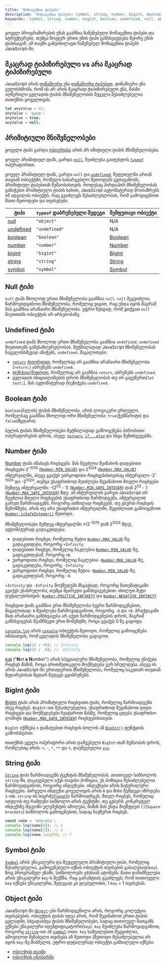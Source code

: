 ```yaml
---
title: 'მონაცემთა ტიპები'
description: 'მონაცემთა ტიპები: symbol, string, number, bigint, boolean, undefined, null, object'
keywords: 'symbol, string, number, bigint, boolean, undefined, null, object, array'
---
```


ყოველ პროგრამირების ენას გააჩნია ჩაშენებული მონაცემთა ტიპები და სტრუქტურები, თუმცა ზოგჯერ ერთი ენის ტიპი განსხვავდება მეორე ენის ტიპისაგან.
ამ თავში განვიხილავთ ჩაშენებულ მონაცემთა ტიპებს JavaScript-ში.

## მკაცრად ტიპიზირებული vs არა მკაცრად ტიპიზირებული

JavaScript არის [დინამიური](https://en.wikipedia.org/wiki/Strong_and_weak_typing) ენა [დინამიური ტიპებით](https://en.wikipedia.org/wiki/Type_system#DYNAMIC). დინამიური ენა გულისხმობს, რომ ის არ არის მკაცრად ტიპიზირებული ენა, მასში აღწერილი ცვლადის ტიპის მნიშვნელობის შეცვლა შესაძლებელია თითქმის ყოველთვის.

```js
let anyValue = 22;
anyValue = 'ტესტ';
anyValue = true;
anyValue = null;
```

## პრიმიტიული მნიშვნელობები

ყოველი ტიპი გარდა [ობიექტისა](#object) არის პრ იმიტიული ტიპის მნიშვნელობები.

ყოველ პრიმიტიულ ტიპს, გარდა [`null`](https://developer.mozilla.org/en-US/docs/Web/JavaScript/Reference/Operators/null), შეიძლება გაიტესტოს [`typeof`](https://developer.mozilla.org/en-US/docs/Web/JavaScript/Reference/Operators/typeof) ოპერატორით.

ყოველ პრიმიტიულ ტიპს, გარდა `null` და [`undefined`](https://developer.mozilla.org/en-US/docs/Web/JavaScript/Reference/Global_Objects/undefined), შეფუთულნი არიან თავიან ობიექტში, რომელი სასარგებლო მეთოდებს გვთავაზობს,
პრიმიტიულ ტიპებთან მუშაობისთვის. როდესაც პირდაპირ მნიშვნელობას ვანიჭებთ პრიმიტიული ტიპის სახით, JavaScript ავტომატურად მოისაზრებს იმ ადგილას ობიექტს, რაც გვაძლევს შესაძლებლობას, რომ გამოვიყენოთ მათი მეთოდები და თვისებები.

| ტიპი                    | `typeof` დაბრუნებული შედეგი | შემფუთავი ობიექტი                                                                                   |
| ----------------------- | --------------------------- | --------------------------------------------------------------------------------------------------- |
| [null](#null)           | `"object"`                  | N/A                                                                                                 |
| [undefined](#undefined) | `"undefined"`               | N/A                                                                                                 |
| [boolean](#boolean)     | `"boolean"`                 | [Boolean](https://developer.mozilla.org/en-US/docs/Web/JavaScript/Reference/Global_Objects/Boolean) |
| [number](#number)       | `"number"`                  | [Number](https://developer.mozilla.org/en-US/docs/Web/JavaScript/Reference/Global_Objects/Number)   |
| [bigint](#number)       | `"bigint"`                  | [BigInt](https://developer.mozilla.org/en-US/docs/Web/JavaScript/Reference/Global_Objects/bigint)   |
| [string](#string)       | `"string"`                  | [String](https://developer.mozilla.org/en-US/docs/Web/JavaScript/Reference/Global_Objects/string)   |
| [symbol](#symbol)       | `"symbol"`                  | [Symbol](https://developer.mozilla.org/en-US/docs/Web/JavaScript/Reference/Global_Objects/symbol)   |

## Null ტიპი

`null` ტიპს მხოლოდ ერთი მნიშვნელობა გააჩნია `null`. `null` შეგვიძლია წარმოვიდგინოთ მნიშვნელობა, რომელიც ვიცით, რაც უნდა იყოს მაგრამ მას გააჩნია არანაირი
მნიშვნელობა. უფრო ზუსტად, რომ ვთქვათ `null` მიუთითბს ობიექტის არ არსებობაზე.

## Undefined ტიპი

`undefined` ტიპს მხოლოდ ერთი მნიშვნელობა გააჩნია `undefined`. `undefined` მიუთითებს განუსაზღვრელობას. მეტწილადად JavaScript მნიშვნელობას ნაგულისხმევად ანიჭებს, `undefined`.
მაგალითები:

- [`return`](https://developer.mozilla.org/en-US/docs/Web/JavaScript/Reference/Statements/return) [ქივორდით](https://developer.mozilla.org/en-US/docs/Glossary/Keyword), რომელსაც არ გააჩნია არანაირი მნიშვნელობა (`return;`) აბრუნებს `undefined`.
- [ფუნქცია](https://developer.mozilla.org/en-US/docs/Web/JavaScript/Reference/Functions)/[მეთოდი](https://developer.mozilla.org/en-US/docs/Web/JavaScript/Reference/Functions/Method_definitions), რომელსაც არ გააჩნია `return`, აბრუნებს `undefined`.
- ცვლადის ინიციალიზების დროს მნიშვნელობას თუ არ გავუწერთ(`let test;`), მას ავტომატურად მიენიჭება `undefined`.

## Boolean ტიპი

`boolean`(ბულის) ტიპის მნიშვნელობა, არის ლოგიკური ერთეული, რომელსაც გააჩნია მხოლოდ ორი მნიშვნელობა: `true`(ჭეშმარიტი) და `false`(მცდარი).

ბულის ტიპის მნიშვნელობები მეტწილადად გამოიყენება პირობითი ოპერატორების დროს, ასევე: [`ternary`](https://developer.mozilla.org/en-US/docs/Web/JavaScript/Reference/Operators/Conditional_operator), [`if...else`](https://developer.mozilla.org/en-US/docs/Web/JavaScript/Reference/Statements/if...else) და სხვა შემთხვევებში.

## Number ტიპი

[Number](https://developer.mozilla.org/en-US/docs/Web/JavaScript/Reference/Global_Objects/Number) ტიპი ინახავს რიცხვებს. მას შეუძლია შეინახოს დადებითი რიცხვები 2<sup>-1074</sup> ([`Number.MIN_VALUE`](https://developer.mozilla.org/en-US/docs/Web/JavaScript/Reference/Global_Objects/Number/MIN_VALUE)) და 2<sup>1024</sup> ([`Number.MAX_VALUE`](https://developer.mozilla.org/en-US/docs/Web/JavaScript/Reference/Global_Objects/Number/MAX_VALUE)) ინტერვალში, ასევე გვაქვს უარყოფითი რიცხვებისთვისაც ინტერვალი -2<sup>-1024</sup> და -2<sup>1024</sup>, თუმცა უსაფრთხოდ შეიძლება შევინახოთ მთელი რიცხვები შემდეგ ინტერვალში: -(2<sup>53</sup> - 1) ([`Number.MIN_SAFE_INTEGER`](https://developer.mozilla.org/en-US/docs/Web/JavaScript/Reference/Global_Objects/Number/min_safe_integer)) დან 2<sup>53</sup> - 1 ([`Number.MAX_SAFE_INTEGER`](https://developer.mozilla.org/en-US/docs/Web/JavaScript/Reference/Global_Objects/Number/max_safe_integer)) მდე. ამ ინტერვალის გარეთ JavaScript არ შეუძლია მთელი რიცხვების უსაფრთხოდ წარმოდგენა, ინტერვალის გარეთ წარმოადგენს, როგორც ათწილად რიცხვებს. თუ გსურთ რიცხვის შემოწმება, არის თუ არა უსაფრთხო ინტერვალში, შეგიძლიათ გამოიყენოთ [`Number.isSafeInteger()`](https://developer.mozilla.org/en-US/docs/Web/JavaScript/Reference/Global_Objects/Number/isSafeInteger) მეთოდი.

მნიშვნელობები შემდეგ ინტერვალში ±(2<sup>-1074</sup> დან 2<sup>1024</sup> მდე), ავტომატურად გადაკეთდება:

- დადებითი რიცხვი, რომელიც მეტია [`Number.MAX_VALUE`](https://developer.mozilla.org/en-US/docs/Web/JavaScript/Reference/Global_Objects/Number/MAX_VALUE)-ზე, გადაკეთდება, როგორც `+Infinity`.
- დადებითი რიცხვი, რომელიც ნაკლებია [`Number.MIN_VALUE`](https://developer.mozilla.org/en-US/docs/Web/JavaScript/Reference/Global_Objects/Number/MIN_VALUE)-ზე, გადაკეთდებამ, როგორც `+0`.
- უარყოფითი რიცხვი, რომელიც ნაკლებია -[`Number.MAX_VALUE`](https://developer.mozilla.org/en-US/docs/Web/JavaScript/Reference/Global_Objects/Number/MAX_VALUE)-ზე, გადაკეთდება, როგორც `-Infinity`.
- უარყოფითი რიცხვი, რომელიც მეტია -[`Number.MIN_VALUE`](https://developer.mozilla.org/en-US/docs/Web/JavaScript/Reference/Global_Objects/Number/MIN_VALUE)-ზე, გადაკეთდებამ, როგორც `-0`.

`+Infinity` და `-Infinity` მოქმედებს მსგავსად, როგორც მათემატიკაში გვაქვს უსასრულობა, თუმცა მცირედი განსხვავებებით. იხილეთ მეტი დეტალებისთვის: [`Number.POSITIVE_INFINITY`](https://developer.mozilla.org/en-US/docs/Web/JavaScript/Reference/Global_Objects/Number/positive_infinity) და [`Number.NEGATIVE_INFINITY`](https://developer.mozilla.org/en-US/docs/Web/JavaScript/Reference/Global_Objects/Number/negative_infinity)

რიცხვით ტიპს გააჩნია ერთ მნიშვნელობა ბევრი წარმოდგენებით, მაგალითად: `0` შეიძლება წარმოვადგინოთ, როგორც `-0` და `+0`. პრაქტიკაში მათ არანაირი განსხვავება არ აქვთ წარმოდგენების დროს, მაგრამ განსხვავებას შეამჩნევთ ერთ მომენტში, როცა გვაქვს 0 ზე გაყოფა.

[`console.log`](https://developer.mozilla.org/en-US/docs/Web/API/console/log_static) არის [`console`](https://developer.mozilla.org/en-US/docs/Web/API/console) ობიექტის მეთოდი, რომელიც გამოიყენება იმისათვის, რომ ცვლადის მნიშვნელობა გავიგოთ.

```js
console.log(22 / +0); // Infinity
console.log(22 / -0); // -Infinity
```

[`NaN`](https://developer.mozilla.org/en-US/docs/Web/JavaScript/Reference/Global_Objects/NaN) ("<b>N</b>ot <b>a</b> <b>N</b>umber") არის სპეციალური მნიშვნელობა, რომელიც ენიჭება რიცხვს მაშინ, როცა არითმეთიკული მოქმედება ვერ სრულდება. ასევე ის არის JavaScript-ში ერთადერთი მნიშვნელობა, რომელიც საკუთარ თავთან შედარებისას მცდარ შედეგს გვიბრუნებს.

## BigInt ტიპი

[BigInt](https://developer.mozilla.org/en-US/docs/Web/JavaScript/Reference/Global_Objects/bigint) ტიპი არის პრიმიტიული რიცხვითი ტიპი, რომელიც წარმოადგენს ისევ რიცხვს. `BigInt`-ით შესაძლებელია, უსაფრთხოდ შევინახოთ დიდი რიცხვები და მოქმედებები ჩვატაროთ მასზე, რომელიც ცდება უსაფრთხო ლიმიტს ([`Number.MAX_SAFE_INTEGER`](https://developer.mozilla.org/en-US/docs/Web/JavaScript/Reference/Global_Objects/Number/MAX_VALUE)) რიცხვებისათვის.

`BigInt` იქმნება `n` დამატებით რიცხვის ბოლოს ან [`BigInt()`](https://developer.mozilla.org/en-US/docs/Web/JavaScript/Reference/Global_Objects/Number/MAX_VALUE) ფუნქციის გამოძახებით.

თითქმის ყველა ოპერატორი არის დაშვებული `BigInt`-თან მუშაობის დროს, რომლებიც არის: `+`, `-`, `*`, `**` და `%`, დაუშვებელია [`>>>`](https://developer.mozilla.org/en-US/docs/Web/JavaScript/Reference/Operators/Unsigned_right_shift).

## String ტიპი

[`String`](https://developer.mozilla.org/en-US/docs/Web/JavaScript/Reference/Global_Objects/String) ტიპი წარმოადგენს ტექსტის მნიშვნელობას. თითოეულ სიმბოლოს `string`-ში, დაკავებული აქვს თავისი პოზიცია, ეს პოზიცია შესაძლებელია წარმოვადგინოთ, როგორც ინდექსები. ინდექსები არის ნატურალური რიცხვები. პირველი ინდექსი ყოველთვის არის `0` და მისი შემდეგი იზრდება `1`-ით. `string`-ის სიგრძე([`length`](https://developer.mozilla.org/en-US/docs/Web/JavaScript/Reference/Global_Objects/String/length)) წარმოადნგეს, მთელ რიცხვს, რომელიც ითვლის თუ რამდენი სიმბოლო არის ტექსტში. თუ გვსურს კონკრეტულ ინდექსზე მდგომი ელემენტის ამოღება, მაშინ მას უნდა მივწვდეთ `[]`(`Square brackets`) სიმბოლოს გამოყენებით, სადაც ჩავწერთ რიცხვს.

```js
const name = 'educata';
console.log(name[0]); // e
console.log(name[1]); // d
console.log(name.length); // 7
```

## Symbol ტიპი

[`Symbol`](https://developer.mozilla.org/en-US/docs/Web/JavaScript/Reference/Global_Objects/symbol) არის უნიკალური და შეუცვლელი პრიმიტიული ტიპი, რომელიც შესაძლებელია, გამოყენებული იქნას ობიექტის თვისების გასაღებად(`key`). ზოგ პროგრამულ ენაში, სიმბოლოებს ეძახიან ატომებს. მათი დანიშნულება არის უნიკალური `key`-ს შექმნა, რაც გარანტიას გვაძლევს, რომ თითოეული `key` იქნება უნიკალური, შედეგად კი ვღებულობთ, 1 `key` = 1 თვისებას.

## Object ტიპი

JavaScript-ში [`Object`](https://developer.mozilla.org/en-US/docs/Web/JavaScript/Reference/Global_Objects/object)-ები წარმოდგენილი არის, როგორც კოლექცია თვისებების. ობიექტის ტიპის იდეა არის, რომ შევინახოთ ერთი ტიპის ცვლადში, სხვადასხვა ტიპის მნიშვნელობები, სადაც თითოეულ მათგანს ექნება უნიკალური იდენტიფიკატორი(`key`). `key` შეიძლება წარმოვადგინოთ, როგორც [`string`](#string)-ით ან [`symbol`](#symbol)-ოთი. `key` საშუალებით შეგვიძლია, ამოვიღოთ შენახული თვისება ან მეთოდი (მეთოდი შესაძლებელია არ იყოს `key`-ზე მიბმული). უფრო დეტალურად ობიექტი განხილული იქნება:

- [ობიექტის თავში](./doc/guides/javascript/object-basics)
- [ობიექტის ცნობარში](./references/javascript/object)
